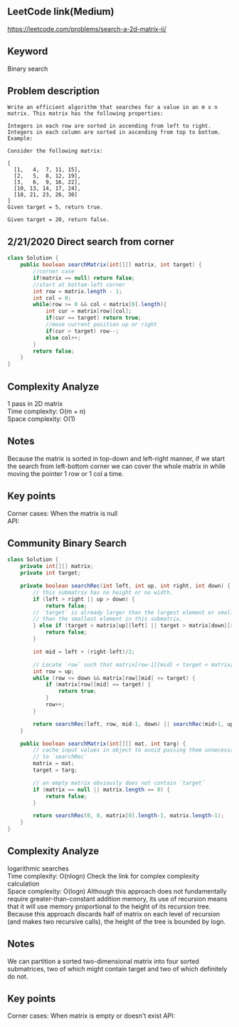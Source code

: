 ## LeetCode link(Medium)
https://leetcode.com/problems/search-a-2d-matrix-ii/

## Keyword
Binary search

## Problem description
```
Write an efficient algorithm that searches for a value in an m x n matrix. This matrix has the following properties:

Integers in each row are sorted in ascending from left to right.
Integers in each column are sorted in ascending from top to bottom.
Example:

Consider the following matrix:

[
  [1,   4,  7, 11, 15],
  [2,   5,  8, 12, 19],
  [3,   6,  9, 16, 22],
  [10, 13, 14, 17, 24],
  [18, 21, 23, 26, 30]
]
Given target = 5, return true.

Given target = 20, return false.
```
## 2/21/2020 Direct search from corner

```java
class Solution {
    public boolean searchMatrix(int[][] matrix, int target) {
        //corner case
        if(matrix == null) return false;
        //start at bottom-left corner
        int row = matrix.length - 1;
        int col = 0;
        while(row >= 0 && col < matrix[0].length){
            int cur = matrix[row][col];
            if(cur == target) return true;
            //move current position up or right
            if(cur > target) row--;
            else col++;
        }
        return false;
    }
}
```

## Complexity Analyze
1 pass in 2D matrix\
Time complexity: O(m + n)\
Space complexity: O(1)

## Notes
Because the matrix is sorted in top-down and left-right manner, if we start the search from left-bottom corner we can cover the whole matrix in while moving the pointer 1 row or 1 col a time.

## Key points
Corner cases: When the matrix is null\
API:

## Community Binary Search

```java
class Solution {
    private int[][] matrix;
    private int target;

    private boolean searchRec(int left, int up, int right, int down) {
        // this submatrix has no height or no width.
        if (left > right || up > down) {
            return false;
        // `target` is already larger than the largest element or smaller
        // than the smallest element in this submatrix.
        } else if (target < matrix[up][left] || target > matrix[down][right]) {
            return false;
        }

        int mid = left + (right-left)/2;

        // Locate `row` such that matrix[row-1][mid] < target < matrix[row][mid]
        int row = up;
        while (row <= down && matrix[row][mid] <= target) {
            if (matrix[row][mid] == target) {
                return true;
            }
            row++;
        }

        return searchRec(left, row, mid-1, down) || searchRec(mid+1, up, right, row-1);
    }

    public boolean searchMatrix(int[][] mat, int targ) {
        // cache input values in object to avoid passing them unnecessarily
        // to `searchRec`
        matrix = mat;
        target = targ;

        // an empty matrix obviously does not contain `target`
        if (matrix == null || matrix.length == 0) {
            return false;
        }

        return searchRec(0, 0, matrix[0].length-1, matrix.length-1);
    }
}
```

## Complexity Analyze
logarithmic searches\
Time complexity: O(nlogn) Check the link for complex complexity calculation\
Space complexity: O(logn) Although this approach does not fundamentally require greater-than-constant addition memory, its use of recursion means that it will use memory proportional to the height of its recursion tree. Because this approach discards half of matrix on each level of recursion (and makes two recursive calls), the height of the tree is bounded by logn.

## Notes
We can partition a sorted two-dimensional matrix into four sorted submatrices, two of which might contain target and two of which definitely do not.

## Key points
Corner cases: When matrix is empty or doesn't exist
API: